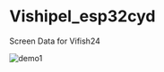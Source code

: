 # Vishipel_esp32cyd
Screen Data for Vifish24


![demo1](https://github.com/user-attachments/assets/56bc8550-0cbd-472a-a67d-02fa91bf6d71)
